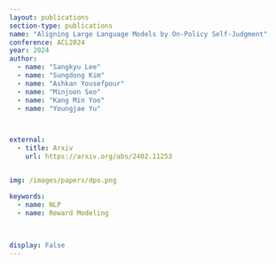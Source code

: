 ```yaml
---
layout: publications
section-type: publications
name: "Aligning Large Language Models by On-Policy Self-Judgment"
conference: ACL2024
year: 2024
author:
  - name: "Sangkyu Lee"
  - name: "Sungdong Kim"
  - name: "Ashkan Yousefpour"
  - name: "Minjoon Seo"
  - name: "Kang Min Yoo"
  - name: "Youngjae Yu"



external:
  - title: Arxiv
    url: https://arxiv.org/abs/2402.11253


img: /images/papers/dpo.png

keywords:
  - name: NLP
  - name: Reward Modeling
  
  

display: False
---
```


